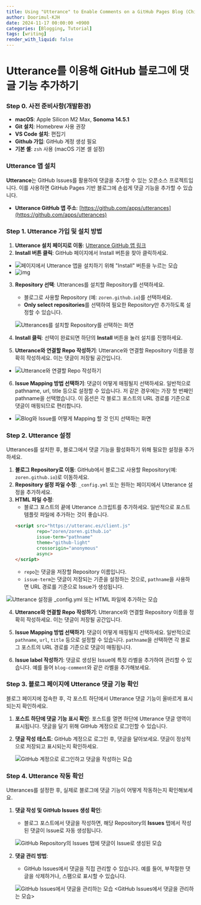 ```yaml
---
title: Using "Utterance" to Enable Comments on a GitHub Pages Blog (Chirpy Theme)
author: Doorimul-KJH
date: 2024-11-17 00:00:00 +0900
categories: [Blogging, Tutorial]
tags: [writing]
render_with_liquid: false
---
```



# Utterance를 이용해 GitHub 블로그에 댓글 기능 추가하기

### Step 0. 사전 준비사항(개발환경)

- **macOS**: Apple Silicon M2 Max, **Sonoma 14.5.1**
- **Git 설치**: Homebrew 사용 권장
- **VS Code 설치**: 편집기
- **Github 가입**: GitHub 계정 생성 필요
- **기본 셸**: `zsh` 사용 (macOS 기본 셸 설정)

### Utterance 앱 설치

**Utterance**는 GitHub Issues를 활용하여 댓글을 추가할 수 있는 오픈소스 프로젝트입니다. 이를 사용하면 GitHub Pages 기반 블로그에 손쉽게 댓글 기능을 추가할 수 있습니다.

- **Utterance GitHub 앱 주소**: [https://github.com/apps/utterances](https://github.com/apps/utterances)

### Step 1. Utterance 가입 및 설치 방법

1. **Utterance 설치 페이지로 이동**: [Utterance GitHub 앱 링크](https://github.com/apps/utterances)
2. **Install 버튼 클릭**: GitHub 페이지에서 Install 버튼을 찾아 클릭하세요.

  - ![페이지에서 Utterance 앱을 설치하기 위해 "Install" 버튼을 누르는 모습](../assets/img/Using_Utterance_to_Enable_Comments_on_a_GitHub_Pages_Blog_(Chirpy_Theme)/utterance_install_button.png)
  - ![img](/assets/img/posts/utterance_install_button.png)
  <!-- - ![페이지에서 Utterance 앱을 설치하기 위해 "Install" 버튼을 누르는 모습](https://github.com/Doorimul-KJH/Doorimul-KJH.github.io/blob/main/assets/img/Using_Utterance_to_Enable_Comments_on_a_GitHub_Pages_Blog_(Chirpy_Theme)/utterance_blog_issue_mapping.png) -->
   <!-- <GitHub 페이지에서 Utterance 앱을 설치하기 위해 "Install" 버튼을 누르는 모습> -->

3. **Repository 선택**: Utterances를 설치할 Repository를 선택하세요.
   - 블로그로 사용할 Repository (예: `zoren.github.io`)를 선택하세요.
   - **Only select repositories**를 선택하여 필요한 Repository만 추가하도록 설정할 수 있습니다.

   ![Utterances를 설치할 Repository를 선택하는 화면](../assets/img/Using_Utterance_to_Enable_Comments_on_a_GitHub_Pages_Blog_(Chirpy_Theme)/utterance_select_repository.png)
   <!-- <Utterances를 설치할 Repository를 선택하는 화면> -->

4. **Install 클릭**: 선택이 완료되면 하단의 **Install** 버튼을 눌러 설치를 진행하세요.

5. **Utterance와 연결할 Repo 작성하기**: Utterance와 연결할 Repository 이름을 정확히 작성하세요. 이는 댓글이 저장될 공간입니다.
  - ![Utterance와 연결할 Repo 작성하기](../assets/img/Using_Utterance_to_Enable_Comments_on_a_GitHub_Pages_Blog_(Chirpy_Theme)/utterance_configuration_repository.png)

6. **Issue Mapping 방법 선택하기**: 댓글이 어떻게 매핑될지 선택하세요. 일반적으로 pathname, url, title 등으로 설정할 수 있습니다. 저 같은 경우에는 가장 첫 번째인 pathname을 선택했습니다. 이 옵션은 각 블로그 포스트의 URL 경로를 기준으로 댓글이 매핑되므로 편리합니다.

  - ![Blog와 Issue를 어떻게 Mapping 할 것 인지 선택하는 화면](../assets/img/Using_Utterance_to_Enable_Comments_on_a_GitHub_Pages_Blog_(Chirpy_Theme)/utterance_blog_issue_mapping.png)


### Step 2. Utterance 설정

Utterances를 설치한 후, 블로그에서 댓글 기능을 활성화하기 위해 필요한 설정을 추가하세요.

1. **블로그 Repository로 이동**: GitHub에서 블로그로 사용할 Repository(예: `zoren.github.io`)로 이동하세요.
2. **Repository 설정 파일 수정**: `_config.yml` 또는 원하는 페이지에서 Utterance 설정을 추가하세요.
3. **HTML 파일 수정**:
   - 블로그 포스트의 끝에 Utterance 스크립트를 추가하세요. 일반적으로 포스트 템플릿 파일에 추가하는 것이 좋습니다.
   ```html
   <script src="https://utteranc.es/client.js"
           repo="zoren/zoren.github.io"
           issue-term="pathname"
           theme="github-light"
           crossorigin="anonymous"
           async>
   </script>
   ```
   - `repo`는 댓글을 저장할 Repository 이름입니다.
   - `issue-term`는 댓글이 저장되는 기준을 설정하는 것으로, `pathname`을 사용하면 URL 경로를 기준으로 Issue가 생성됩니다.

  ![Utterance 설정을 `_config.yml` 또는 HTML 파일에 추가하는 모습](../assets/img/Using_Utterance_to_Enable_Comments_on_a_GitHub_Pages_Blog_(Chirpy_Theme)/utterance_config.yml_modified.png)

   <!-- <Utterance 설정을 `_config.yml` 또는 HTML 파일에 추가하는 모습> -->

4. **Utterance와 연결할 Repo 작성하기**: Utterance와 연결할 Repository 이름을 정확히 작성하세요. 이는 댓글이 저장될 공간입니다.

5. **Issue Mapping 방법 선택하기**: 댓글이 어떻게 매핑될지 선택하세요. 일반적으로 `pathname`, `url`, `title` 등으로 설정할 수 있습니다. `pathname`을 선택하면 각 블로그 포스트의 URL 경로를 기준으로 댓글이 매핑됩니다.

6. **Issue label 작성하기**: 댓글로 생성된 Issue에 특정 라벨을 추가하여 관리할 수 있습니다. 예를 들어 `blog-comment`와 같은 라벨을 추가해보세요.

### Step 3. 블로그 페이지에 Utterance 댓글 기능 확인

블로그 페이지에 접속한 후, 각 포스트 하단에서 Utterance 댓글 기능이 올바르게 표시되는지 확인하세요.

1. **포스트 하단에 댓글 기능 표시 확인**: 포스트를 열면 하단에 Utterance 댓글 영역이 표시됩니다. 댓글을 달기 위해 GitHub 계정으로 로그인할 수 있습니다.

   

2. **댓글 작성 테스트**: GitHub 계정으로 로그인 후, 댓글을 달아보세요. 댓글이 정상적으로 저장되고 표시되는지 확인하세요.

   ![GitHub 계정으로 로그인하고 댓글을 작성하는 모습](../assets/img/Using_Utterance_to_Enable_Comments_on_a_GitHub_Pages_Blog_(Chirpy_Theme)/utterance_comment_test.png)
   <!-- <GitHub 계정으로 로그인하고 댓글을 작성하는 모습> -->

### Step 4. Utterance 작동 확인

Utterances를 설정한 후, 실제로 블로그에 댓글 기능이 어떻게 작동하는지 확인해보세요.

1. **댓글 작성 및 GitHub Issues 생성 확인**:
   - 블로그 포스트에서 댓글을 작성하면, 해당 Repository의 **Issues** 탭에서 작성된 댓글이 Issue로 자동 생성됩니다.

   ![GitHub Repository의 Issues 탭에 댓글이 Issue로 생성된 모습](../assets/img/Using_Utterance_to_Enable_Comments_on_a_GitHub_Pages_Blog_(Chirpy_Theme)/utterance_comment_check.png)
   <!-- <블로그 포스트 하단에 Utterance 댓글 기능이 나타나는 모습> -->
   <!-- <GitHub Repository의 Issues 탭에 댓글이 Issue로 생성된 모습> -->

2. **댓글 관리 방법**:
   - GitHub Issues에서 댓글을 직접 관리할 수 있습니다. 예를 들어, 부적절한 댓글을 삭제하거나, 스팸으로 표시할 수 있습니다.

   ![GitHub Issues에서 댓글을 관리하는 모습](../assets/img/Using_Utterance_to_Enable_Comments_on_a_GitHub_Pages_Blog_(Chirpy_Theme)/utterance_comment_function.png)
   <GitHub Issues에서 댓글을 관리하는 모습>
